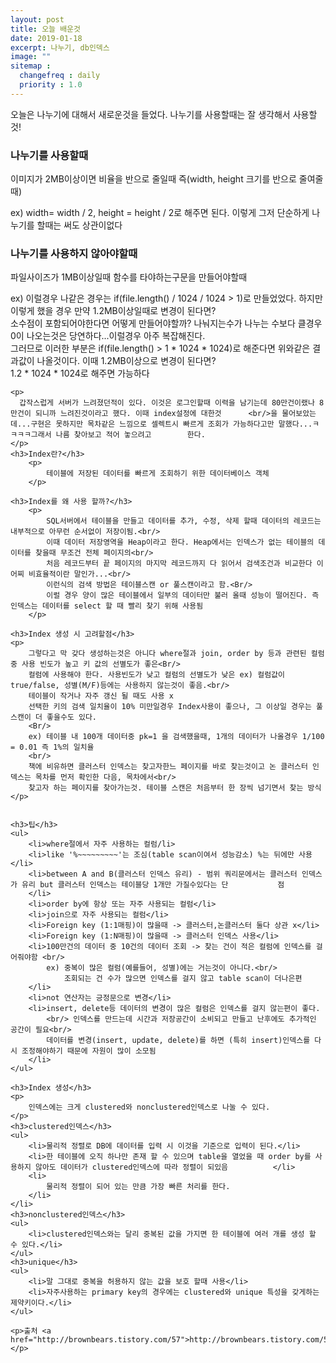 ```yaml
---
layout: post
title: 오늘 배운것
date: 2019-01-18
excerpt: 나누기, db인덱스
image: ""
sitemap :
  changefreq : daily
  priority : 1.0
---
```




<div>
 <p>
  오늘은 나누기에 대해서 새로운것을 들었다. 나누기를 사용할때는 잘 생각해서 사용할것!
 </p>
 <h3>나누기를 사용할때</h3>
  <p>이미지가 2MB이상이면 비율을 반으로 줄일때 즉(width, height 크기를 반으로 줄여줄때)</p>
  <p>ex) width= width / 2, height = height / 2로 해주면 된다. 이렇게 그저 단순하게 나누기를 할때는 써도 상관이없다</p>
  
 <h3>나누기를 사용하지 않아야할때</h3>
    <p>파일사이즈가 1MB이상일때 함수를 타야하는구문을 만들어야할때</p>
    <p>ex) 이럴경우 나같은 경우는 if(file.length() / 1024 / 1024 > 1)로 만들었었다. 하지만 이렇게 했을 경우 만약 1.2MB이상일때로 변경이 된다면?<br/>
        소수점이 포함되어야한다면 어떻게 만들어야할까? 나눠지는수가 나누는 수보다 클경우 0이 나오는것은 당연하다...이럴경우 아주 복잡해진다.</br>
        그러므로 이러한 부분은 if(file.length() > 1 * 1024 * 1024)로 해준다면 위와같은 결과값이 나올것이다. 이때 1.2MB이상으로 변경이 된다면?<br/>
        1.2 * 1024 * 1024로 해주면 가능하다 
    </p>
    
    <p>
      갑작스럽게 서버가 느려졌던적이 있다. 이것은 로그인할때 이력을 남기는데 80만건이랬나 8만건이 되니까 느려진것이라고 했다. 이때 index설정에 대한것      <br/>을 물어보았는데...구현은 못하지만 목차같은 느낌으로 셀렉트시 빠르게 조회가 가능하다고만 말했다...ㅋㅋㅋㅋ그래서 나름 찾아보고 적어 놓으려고        한다.
    </p>
    <h3>Index란?</h3>
        <p>
            테이블에 저장된 데이터를 빠르게 조회하기 위한 데이터베이스 객체
        </p>
        
    <h3>Index를 왜 사용 할까?</h3>
        <p>
            SQL서버에서 테이블을 만들고 데이터를 추가, 수정, 삭제 할때 데이터의 레코드는 내부적으로 아무런 순서없이 저장이됨.<br/>
            이때 데이터 저장영역을 Heap이라고 한다. Heap에서는 인덱스가 없는 테이블의 데이터를 찾을때 무조건 전체 페이지의<br/>
            처음 레코드부터 끝 페이지의 마지막 레코드까지 다 읽어서 검색조건과 비교한다 이 어찌 비효율적이란 말인가...<br/>
            이런식의 검색 방법은 테이블스캔 or 풀스캔이라고 함.<Br/>
            이럴 경우 양이 많은 테이블에서 일부의 데이터만 불러 올때 성능이 떨어진다. 즉 인덱스는 데이터를 select 할 때 빨리 찾기 위해 사용됨
        </p>
        
    <h3>Index 생성 시 고려할점</h3>
    <p>
        그렇다고 막 갖다 생성하는것은 아니다 where절과 join, order by 등과 관련된 컬럼중 사용 빈도가 높고 키 값의 선별도가 좋은<Br/>
        컬럼에 사용해야 한다. 사용빈도가 낮고 컬럼의 선별도가 낮은 ex) 컬럼값이 true/false, 성별(M/F)등에는 사용하지 않는것이 좋음.<br/>
        테이블이 작거나 자주 갱신 될 때도 사용 x
        선택한 키의 검색 일치율이 10% 미만일경우 Index사용이 좋으나, 그 이상일 경우는 풀스캔이 더 좋을수도 있다.
        <Br/>
        ex) 테이블 내 100개 데이터중 pk=1 을 검색했을때, 1개의 데이터가 나올경우 1/100 = 0.01 즉 1%의 일치율
        <br/>
        책에 비유하면 클러스터 인덱스는 찾고자한느 페이지를 바로 찾는것이고 논 클러스터 인덱스는 목차를 먼저 확인한 다음, 목차에서<br/>
        찾고자 하는 페이지를 찾아가는것. 테이블 스캔은 처음부터 한 장씩 넘기면서 찾는 방식
    </p>
    
    
    <h3>팁</h3>
    <ul>
        <li>where절에서 자주 사용하는 컬럼/li>
        <li>like '%~~~~~~~~~'는 조심(table scan이여서 성능감소) %는 뒤에만 사용</li>
        <li>between A and B(클러스터 인덱스 유리) - 범위 쿼리문에서는 클러스터 인덱스가 유리 but 클러스터 인덱스는 테이블당 1개만 가질수있다는 단           점
        </li>
        <li>order by에 항상 또는 자주 사용되는 컬럼</li>
        <li>join으로 자주 사용되는 컬럼</li>
        <li>Foreign key (1:1매핑)이 많을때 -> 클러스터,논클러스터 둘다 상관 x</li>
        <li>Foreign key (1:N매핑)이 많을때 -> 클러스터 인덱스 사용</li>
        <li>100만건의 데이터 중 10건의 데이터 조회 -> 찾는 건이 적은 컬럼에 인덱스를 걸어줘야함 <br/>
            ex) 중복이 많은 컬럼(예를들어, 성별)에는 거는것이 아니다.<br/>
                조회되는 건 수가 많으면 인덱스를 걸지 않고 table scan이 더나은편
        </li>
        <li>not 연산자는 긍정문으로 변경</li>
        <li>insert, delete등 데이터의 변경이 많은 컬럼은 인덱스를 걸지 않는편이 좋다.
            <br/> 인덱스를 만드는데 시간과 저장공간이 소비되고 만들고 난후에도 추가적인 공간이 필요<br/>
            데이터를 변경(insert, update, delete)를 하면 (특히 insert)인덱스를 다시 조정해야하기 때문에 자원이 많이 소모됨
        </li>
    </ul>
    
    <h3>Index 생성</h3>
    <p>
        인덱스에는 크게 clustered와 nonclustered인덱스로 나눌 수 있다.
    </p>
    <h3>clustered인덱스</h3>
    <ul>
        <li>물리적 정렬로 DB에 데이터를 입력 시 이것을 기준으로 입력이 된다.</li>
        <li>한 테이블에 오직 하나만 존재 할 수 있으며 table을 열었을 때 order by를 사용하지 않아도 데이터가 clustered인덱스에 따라 정렬이 되있음          </li>
        <li>
            물리적 정렬이 되어 있는 만큼 가장 빠른 처리를 한다.
        </li>
    </li>
    <h3>nonclustered인덱스</h3>
    <ul>
        <li>clustered인덱스와는 달리 중복된 값을 가지면 한 테이블에 여러 개를 생성 할 수 있다.</li>
    </ul>
    <h3>unique</h3>
    <ul>
        <li>말 그대로 중복을 허용하지 않는 값을 보호 할때 사용</li>
        <li>자주사용하는 primary key의 경우에는 clustered와 unique 특성을 갖게하는 제약키이다.</li>
    </ul>
    
    <p>출처 <a href="http://brownbears.tistory.com/57">http://brownbears.tistory.com/57</a></p>
    
</div>
